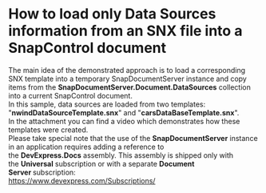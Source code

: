 # How to load only Data Sources information from an SNX file into a SnapControl document


<p>The main idea of the demonstrated approach is to load a corresponding SNX template into a temporary SnapDocumentServer instance and copy items from the <strong>SnapDocumentServer.Document.DataSources</strong> collection into a current SnapControl document.<br />In this sample, data sources are loaded from two templates: "<strong>nwindDataSourceTemplate.snx</strong>" and "<strong>carsDataBaseTemplate.snx</strong>".<br />In the attachment you can find a video which demonstrates how these templates were created.<br />Please take special note that the use of the <strong>SnapDocumentServer</strong> instance in an application requires adding a reference to the <strong>DevExpress.Docs</strong> assembly. This assembly is shipped only with the <strong>Universal</strong> subscription or with a separate <strong>Document Server </strong>subscription:<br /><a href="https://www.devexpress.com/Subscriptions/">https://www.devexpress.com/Subscriptions/</a></p>

<br/>



